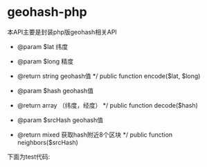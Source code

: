 # geohash-php

本API主要是封装php版geohash相关API

 * @param $lat 纬度
 * @param $long 精度
 * @return string geohash值
 */
public function encode($lat, $long) 
  
 * @param $hash geohash值
 * @return array （纬度，经度）
 */
public function decode($hash)
  
 * @param $srcHash geohash值
 * @return mixed 获取hash附近8个区块
 */
public function neighbors($srcHash)
  
  
  下面为test代码:
  
  
  
  
  
